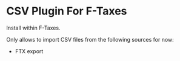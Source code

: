 # CSV Plugin For F-Taxes

Install within F-Taxes.

Only allows to import CSV files from the following sources for now:

- FTX export